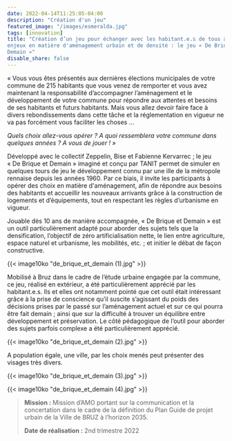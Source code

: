 ```yaml
---
date: 2022-04-14T11:25:05-04:00
description: "Création d'un jeu"
featured_image: "/images/esmeralda.jpg"
tags: [innovation]
title: "Création d’un jeu pour échanger avec les habitant.e.s de tous âges autour des
enjeux en matière d'aménagement urbain et de densité : le jeu « De Brique et
Demain »"
disable_share: false
---
```


« Vous vous êtes présentés aux dernières élections municipales de votre commune de 215
habitants que vous venez de remporter et vous avez maintenant la responsabilité
d’accompagner l’aménagement et le développement de votre commune pour répondre aux
attentes et besoins de ses habitants et futurs habitants. Mais vous allez devoir faire face à
divers rebondissements dans cette tâche et la réglementation en vigueur ne va pas
forcément vous faciliter les choses …

*Quels  choix allez-vous opérer ? A quoi ressemblera votre commune dans quelques
années ? A vous de jouer ! »*

Développé avec le collectif Zeppelin, Bise et Fabienne Kervarrec ; le jeu « De Brique et
Demain » imaginé et conçu par TANIT permet de simuler en quelques tours de jeu le
développement connu par une ille de la métropole rennaise depuis les années 1960. Par ce
biais, il invite les participants à opérer des choix en matière d&#39;aménagement, afin de
répondre aux besoins des habitants et accueillir les nouveaux arrivants grâce à la
construction de logements et d’équipements, tout en respectant les règles d’urbanisme en
vigueur.

Jouable dès 10 ans de manière accompagnée, « De Brique et Demain » est un outil
particulièrement adapté pour aborder des sujets tels que la densification, l’objectif de zéro
artificialisation nette, le lien entre agriculture, espace naturel et urbanisme, les mobilités,
etc. ; et initier le débat de façon constructive.

{{< image10ko "de_brique_et_demain (1).jpg" >}}

Mobilisé à Bruz dans le cadre de l’étude urbaine engagée par la commune, ce jeu, réalisé en
extérieur, a été particulièrement apprécié par les habitant.e.s. Ils et elles ont notamment
pointé que cet outil était intéressant grâce à la prise de conscience qu’il suscite s’agissant du
poids des décisions prises par le passé sur l’aménagement actuel et sur ce qui pourra être
fait demain ; ainsi que sur la difficulté à trouver un équilibre entre développement et
préservation. Le côté pédagogique de l’outil pour aborder des sujets parfois complexe a été
particulièrement apprécié.

{{< image10ko "de_brique_et_demain (2).jpg" >}}

A population égale, une ville, par les choix menés peut présenter des visages très divers.

{{< image10ko "de_brique_et_demain (3).jpg" >}} 

{{< image10ko "de_brique_et_demain (4).jpg" >}}

> **Mission :** Mission d’AMO portant sur la communication et la concertation dans le cadre
de la définition du Plan Guide de projet urbain de la Ville de BRUZ à l’horizon 2035.
> 
> **Date de réalisation :** 2nd trimestre 2022